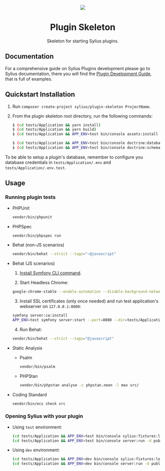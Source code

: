 <p align="center">
    <a href="https://sylius.com" target="_blank">
        <img src="https://demo.sylius.com/assets/shop/img/logo.png" />
    </a>
</p>

<h1 align="center">Plugin Skeleton</h1>

<p align="center">Skeleton for starting Sylius plugins.</p>

## Documentation

For a comprehensive guide on Sylius Plugins development please go to Sylius documentation, there you will find
the <a href="https://docs.sylius.com/en/latest/plugin-development-guide/index.html">Plugin Development Guide</a>, that
is full of examples.

## Quickstart Installation

1. Run `composer create-project sylius/plugin-skeleton ProjectName`.

2. From the plugin skeleton root directory, run the following commands:

    ```bash
    $ (cd tests/Application && yarn install)
    $ (cd tests/Application && yarn build)
    $ (cd tests/Application && APP_ENV=test bin/console assets:install public)
    
    $ (cd tests/Application && APP_ENV=test bin/console doctrine:database:create)
    $ (cd tests/Application && APP_ENV=test bin/console doctrine:schema:create)
    ```

To be able to setup a plugin's database, remember to configure you database credentials in `tests/Application/.env`
and `tests/Application/.env.test`.

## Usage

### Running plugin tests

- PHPUnit

  ```bash
  vendor/bin/phpunit
  ```

- PHPSpec

  ```bash
  vendor/bin/phpspec run
  ```

- Behat (non-JS scenarios)

  ```bash
  vendor/bin/behat --strict --tags="~@javascript"
  ```

- Behat (JS scenarios)

    1. [Install Symfony CLI command](https://symfony.com/download).

    2. Start Headless Chrome:

    ```bash
    google-chrome-stable --enable-automation --disable-background-networking --no-default-browser-check --no-first-run --disable-popup-blocking --disable-default-apps --allow-insecure-localhost --disable-translate --disable-extensions --no-sandbox --enable-features=Metal --headless --remote-debugging-port=9222 --window-size=2880,1800 --proxy-server='direct://' --proxy-bypass-list='*' http://127.0.0.1
    ```

    3. Install SSL certificates (only once needed) and run test application's webserver on `127.0.0.1:8080`:

    ```bash
    symfony server:ca:install
    APP_ENV=test symfony server:start --port=8080 --dir=tests/Application/public --daemon
    ```

    4. Run Behat:

    ```bash
    vendor/bin/behat --strict --tags="@javascript"
    ```

- Static Analysis

    - Psalm

      ```bash
      vendor/bin/psalm
      ```

    - PHPStan

      ```bash
      vendor/bin/phpstan analyse -c phpstan.neon -l max src/  
      ```

- Coding Standard

  ```bash
  vendor/bin/ecs check src
  ```

### Opening Sylius with your plugin

- Using `test` environment:

    ```bash
    (cd tests/Application && APP_ENV=test bin/console sylius:fixtures:load)
    (cd tests/Application && APP_ENV=test bin/console server:run -d public)
    ```

- Using `dev` environment:

    ```bash
    (cd tests/Application && APP_ENV=dev bin/console sylius:fixtures:load)
    (cd tests/Application && APP_ENV=dev bin/console server:run -d public)
    ```
